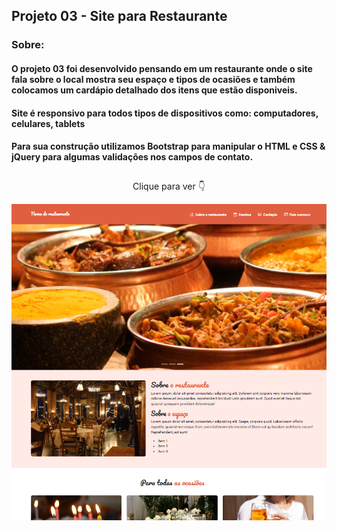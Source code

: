 ## Projeto 03 - Site para Restaurante 

### Sobre:
#### O projeto 03 foi desenvolvido pensando em um restaurante onde o site fala sobre o local mostra seu espaço e tipos de ocasiões e também colocamos um cardápio detalhado dos itens que estão disponiveis. 
#### Site é responsivo para todos tipos de dispositivos como: computadores, celulares, tablets
#### Para sua construção utilizamos Bootstrap para manipular o HTML e CSS & jQuery para algumas validações nos campos de contato.
##

<p align="center">Clique para ver 👇</p>

<p align="center">
    <a href="">
        <img src="images/siteRestaurante.png" alt="Projeto 03 site de um restaurante"></img>
    </a>
</p>